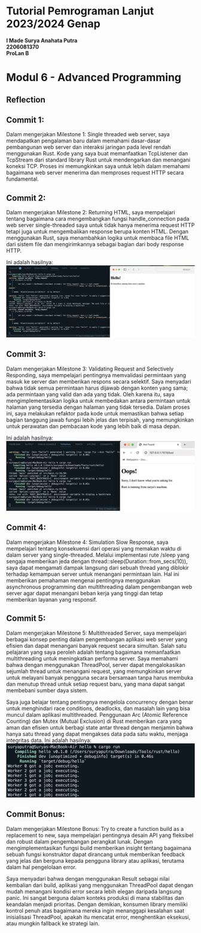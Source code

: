 # **Tutorial Pemrograman Lanjut 2023/2024 Genap**
**I Made Surya Anahata Putra**<br/>
**2206081370**<br/>
**ProLan B**<br/>

# **Modul 6 - Advanced Programming**

## Reflection
## Commit 1:
Dalam mengerjakan Milestone 1: Single threaded web server, saya mendapatkan pengalaman baru dalam memahami dasar-dasar pembangunan web server dan interaksi jaringan pada level rendah menggunakan Rust. Kode yang saya buat memanfaatkan TcpListener dan TcpStream dari standard library Rust untuk mendengarkan dan menangani koneksi TCP. Proses ini memungkinkan saya untuk lebih dalam memahami bagaimana web server menerima dan memproses request HTTP secara fundamental. 

## Commit 2:
Dalam mengerjakan Milestone 2: Returning HTML, saya mempelajari tentang bagaimana cara mengembangkan fungsi handle_connection pada web server single-threaded saya untuk tidak hanya menerima request HTTP tetapi juga untuk mengembalikan response berupa konten HTML. Dengan menggunakan Rust, saya menambahkan logika untuk membaca file HTML dari sistem file dan mengirimkannya sebagai bagian dari body response HTTP. 

Ini adalah hasilnya:
![Commit 2 screen capture](/assets/images/commit2.jpeg)

## Commit 3:
Dalam mengerjakan Milestone 3: Validating Request and Selectively Responding, saya mempelajari pentingnya memvalidasi permintaan yang masuk ke server dan memberikan respons secara selektif. Saya menyadari bahwa tidak semua permintaan harus dijawab dengan konten yang sama; ada permintaan yang valid dan ada yang tidak. Oleh karena itu, saya mengimplementasikan logika untuk membedakan antara permintaan untuk halaman yang tersedia dengan halaman yang tidak tersedia. Dalam proses ini, saya melakukan refaktor pada kode untuk memastikan bahwa setiap bagian tanggung jawab fungsi lebih jelas dan terpisah, yang memungkinkan untuk perawatan dan pembacaan kode yang lebih baik di masa depan.

Ini adalah hasilnya:
![Commit 3 screen capture](/assets/images/commit3.jpeg)

## Commit 4:
Dalam mengerjakan Milestone 4: Simulation Slow Response, saya mempelajari tentang konsekuensi dari operasi yang memakan waktu di dalam server yang single-threaded. Melalui implementasi rute /sleep yang sengaja memberikan jeda dengan thread::sleep(Duration::from_secs(10)), saya dapat mengamati dampak langsung dari sebuah thread yang diblokir terhadap kemampuan server untuk menangani permintaan lain. Hal ini memberikan pemahaman mengenai pentingnya menggunakan asynchronous programming dan multithreading dalam pengembangan web server agar dapat menangani beban kerja yang tinggi dan tetap memberikan layanan yang responsif.

## Commit 5:
Dalam mengerjakan Milestone 5: Multithreaded Server, saya mempelajari berbagai konsep penting dalam pengembangan aplikasi web server yang efisien dan dapat menangani banyak request secara simultan. Salah satu pelajaran yang saya peroleh adalah tentang bagaimana memanfaatkan multithreading untuk meningkatkan performa server. Saya memahami bahwa dengan menggunakan ThreadPool, server dapat mengalokasikan sejumlah thread untuk menangani request, yang memungkinkan server untuk melayani banyak pengguna secara bersamaan tanpa harus membuka dan menutup thread untuk setiap request baru, yang mana dapat sangat membebani sumber daya sistem.

Saya juga belajar tentang pentingnya mengelola concurrency dengan benar untuk menghindari race conditions, deadlocks, dan masalah lain yang bisa muncul dalam aplikasi multithreaded. Penggunaan Arc (Atomic Reference Counting) dan Mutex (Mutual Exclusion) di Rust memberikan cara yang aman dan efisien untuk berbagi state antar thread dengan menjamin bahwa hanya satu thread yang dapat mengakses data pada satu waktu, menjaga integritas data.
Ini adalah hasilnya:
![Commit 5 screen capture](/assets/images/commit5.jpeg)

## Commit Bonus:
Dalam mengerjakan Milestone Bonus: Try to create a function build as a replacement to new, saya mempelajari pentingnya desain API yang fleksibel dan robust dalam pengembangan perangkat lunak. Dengan mengimplementasikan fungsi build memberikan insight tentang bagaimana sebuah fungsi konstruktor dapat dirancang untuk memberikan feedback yang jelas dan berguna kepada pengguna library atau aplikasi, terutama dalam hal pengelolaan error.

Saya menyadari bahwa dengan menggunakan Result sebagai nilai kembalian dari build, aplikasi yang menggunakan ThreadPool dapat dengan mudah menangani kondisi error secara lebih elegan daripada langsung panic. Ini sangat berguna dalam konteks produksi di mana stabilitas dan keandalan menjadi prioritas. Dengan demikian, konsumen library memiliki kontrol penuh atas bagaimana mereka ingin menanggapi kesalahan saat inisialisasi ThreadPool, apakah itu mencatat error, menghentikan eksekusi, atau mungkin fallback ke strategi lain.